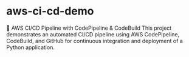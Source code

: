 # aws-ci-cd-demo
🚀 AWS CI/CD Pipeline with CodePipeline &amp; CodeBuild  This project demonstrates an automated CI/CD pipeline using AWS CodePipeline, CodeBuild, and GitHub for continuous integration and deployment of a Python application.
